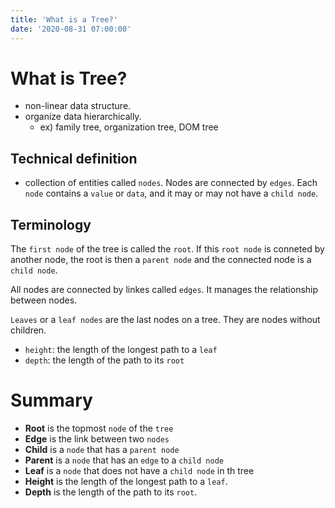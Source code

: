 ```yaml
---
title: 'What is a Tree?'
date: '2020-08-31 07:00:00'
---
```


# What is Tree?
- non-linear data structure.
- organize data hierarchically. 
  + ex) family tree, organization tree, DOM tree 

## Technical definition
- collection of entities called `nodes`. Nodes are connected by `edges`. 
Each `node` contains a `value` or `data`, and it may or may not have a `child node`.

## Terminology
The `first node` of the tree is called the `root`. If this `root node` is conneted by another node,
  the root is then a `parent node` and the connected node is a `child node`.

All nodes are connected by linkes called `edges`. It manages the relationship between nodes.

`Leaves` or a `leaf nodes` are the last nodes on a tree. They are nodes without children.

- `height`: the length of the longest path to a `leaf`
- `depth`: the length of the path to its `root`

# Summary
- **Root** is the topmost `node` of the `tree`
- **Edge** is the link between two `nodes`
- **Child** is a `node` that has a `parent node`
- **Parent** is a `node` that has an `edge` to a `child node`
- **Leaf** is a `node` that does not have a `child node` in th tree
- **Height** is the length of the longest path to a `leaf`.
- **Depth** is the length of the path to its `root`.